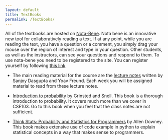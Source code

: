 ```yaml
---
layout: default
title: TextBooks
permalink: /TextBooks/
---
```


All of the textbooks are hosted on [Nota-Bene](nb.mit.edu). Nota bene
is an innovative new tool for collaboratively reading a text. If at
any point, while you are reading the text, you have a question or a
comment, you simply drag your mouse over the region of interest and
type in your question. Other students, as well as the instructors, can
see your questions and respond to them. To use nota-bene you need to
be registered to the site. You can register yourself by following
[this link](http://nb.mit.edu/subscribe?key=YzpHSj7HkINia8Q9vFaIIV3fDM3jJ3J1cmQont1pEAFIAh6dvh)

* The main reading material for the course are the
[lecture notes](http://nb.mit.edu/f/16559) written by Sanjoy Dasgupta
and Yoav Freund. Each week you will be assigned material to read from
these lecture notes. 

*  [Introduction to probability](http://nb.mit.edu/f/16681) by Grinsted and Snell.
  This book is a thorough introduction to probability. It covers much
  more than we cover in CSE103. Go to this book when you feel that the
  class notes are not sufficient.
  
*  [Think Stats: Probability and Statistics for Programmers](http://nb.mit.edu/f/16682)
  by Allen Downey. This book makes extensive use of code example in
  python to explain statistical concepts in a way that makes sense to programmers.


